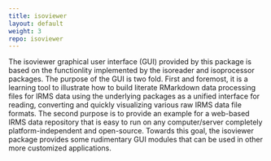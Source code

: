 ```yaml
---
title: isoviewer
layout: default
weight: 3
repo: isoviewer
---
```


The isoviewer graphical user interface (GUI) provided by this package is based on the functionlity implemented by the isoreader and isoprocessor packages. The purpose of the GUI is two fold. First and foremost, it is a learning tool to illustrate how to build literate RMarkdown data processing files for IRMS data using the underlying packages as a unified interface for reading, converting and quickly visualizing various raw IRMS data file formats. The second purpose is to provide an example for a web-based IRMS data repository that is easy to run on any computer/server completely platform-independent and open-source. Towards this goal, the isoviewer package provides some rudimentary GUI modules that can be used in other more customized applications.

<!--
FIXME
<p><span class="fa fa-rocket"></span>: An online demo of the isoviewer GUI is <a href="https://www.kopflab.org/isoviewer_demo">available on our server</a> but has limited computational resources (i.e. could be slow).</p>
-->
